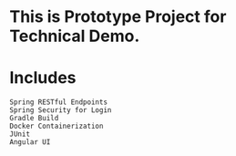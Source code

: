# This is Prototype Project for Technical Demo.
# Includes
    Spring RESTful Endpoints
    Spring Security for Login
    Gradle Build
    Docker Containerization
    JUnit
    Angular UI
